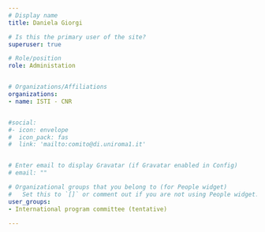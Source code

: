 ```yaml
---
# Display name
title: Daniela Giorgi

# Is this the primary user of the site?
superuser: true

# Role/position
role: Administation


# Organizations/Affiliations
organizations:
- name: ISTI - CNR


#social:
#- icon: envelope
#  icon_pack: fas
#  link: 'mailto:comito@di.uniroma1.it'


# Enter email to display Gravatar (if Gravatar enabled in Config)
# email: ""

# Organizational groups that you belong to (for People widget)
#   Set this to `[]` or comment out if you are not using People widget.
user_groups:
- International program committee (tentative)

---
```

